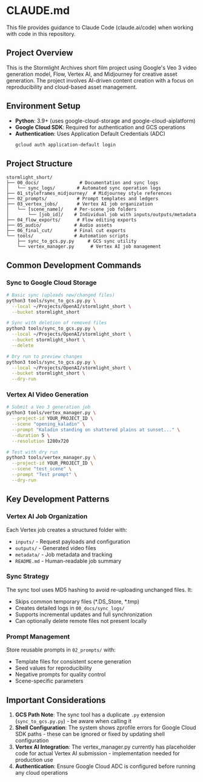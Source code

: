 # CLAUDE.md

This file provides guidance to Claude Code (claude.ai/code) when working with code in this repository.

## Project Overview

This is the Stormlight Archives short film project using Google's Veo 3 video generation model, Flow, Vertex AI, and Midjourney for creative asset generation. The project involves AI-driven content creation with a focus on reproducibility and cloud-based asset management.

## Environment Setup

- **Python**: 3.9+ (uses google-cloud-storage and google-cloud-aiplatform)
- **Google Cloud SDK**: Required for authentication and GCS operations
- **Authentication**: Uses Application Default Credentials (ADC)
  ```bash
  gcloud auth application-default login
  ```

## Project Structure

```
stormlight_short/
├── 00_docs/               # Documentation and sync logs
│   └── sync_logs/        # Automated sync operation logs
├── 01_styleframes_midjourney/  # Midjourney style references
├── 02_prompts/           # Prompt templates and ledgers
├── 03_vertex_jobs/       # Vertex AI job organization
│   └── [scene_name]/    # Per-scene job folders
│       └── [job_id]/    # Individual job with inputs/outputs/metadata
├── 04_flow_exports/      # Flow editing exports
├── 05_audio/            # Audio assets
├── 06_final_cut/        # Final cut exports
└── tools/               # Automation scripts
    ├── sync_to_gcs.py.py     # GCS sync utility
    └── vertex_manager.py      # Vertex AI job management
```

## Common Development Commands

### Sync to Google Cloud Storage
```bash
# Basic sync (uploads new/changed files)
python3 tools/sync_to_gcs.py.py \
  --local ~/Projects/OpenAI/stormlight_short \
  --bucket stormlight_short

# Sync with deletion of removed files
python3 tools/sync_to_gcs.py.py \
  --local ~/Projects/OpenAI/stormlight_short \
  --bucket stormlight_short \
  --delete

# Dry run to preview changes
python3 tools/sync_to_gcs.py.py \
  --local ~/Projects/OpenAI/stormlight_short \
  --bucket stormlight_short \
  --dry-run
```

### Vertex AI Video Generation
```bash
# Submit a Veo 3 generation job
python3 tools/vertex_manager.py \
  --project-id YOUR_PROJECT_ID \
  --scene "opening_kaladin" \
  --prompt "Kaladin standing on shattered plains at sunset..." \
  --duration 5 \
  --resolution 1280x720

# Test with dry run
python3 tools/vertex_manager.py \
  --project-id YOUR_PROJECT_ID \
  --scene "test_scene" \
  --prompt "Test prompt" \
  --dry-run
```

## Key Development Patterns

### Vertex AI Job Organization
Each Vertex job creates a structured folder with:
- `inputs/` - Request payloads and configuration
- `outputs/` - Generated video files
- `metadata/` - Job metadata and tracking
- `README.md` - Human-readable job summary

### Sync Strategy
The sync tool uses MD5 hashing to avoid re-uploading unchanged files. It:
- Skips common temporary files (*.DS_Store, *.tmp)
- Creates detailed logs in `00_docs/sync_logs/`
- Supports incremental updates and full synchronization
- Can optionally delete remote files not present locally

### Prompt Management
Store reusable prompts in `02_prompts/` with:
- Template files for consistent scene generation
- Seed values for reproducibility
- Negative prompts for quality control
- Scene-specific parameters

## Important Considerations

1. **GCS Path Note**: The sync tool has a duplicate `.py` extension (`sync_to_gcs.py.py`) - be aware when calling it
2. **Shell Configuration**: The system shows zprofile errors for Google Cloud SDK paths - these can be ignored or fixed by updating shell configuration
3. **Vertex AI Integration**: The vertex_manager.py currently has placeholder code for actual Vertex AI submission - implementation needed for production use
4. **Authentication**: Ensure Google Cloud ADC is configured before running any cloud operations